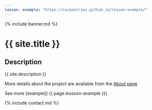 ```yaml
---
lesson- example: "https://carpentries.github.io/lesson-example/" 
---
```


<!-- [![Group Web banner](./image/site_banner.png)](https://github.com/ufangYang/jeco-website)-->

{% include banner.md %}

# {{ site.title }}

<!-- comment here-->

## Description
{{ site.description }}

More details about the project are available from the [About page](about.md)

See more [example]( {{ page.lessson-example }})


{% include contact.md %}

<!-- [About page link](https://github.com/ufangYang/jeco-website/blob/main/about.md) -->

<!-- [about]('/about') links to the github repo -->



